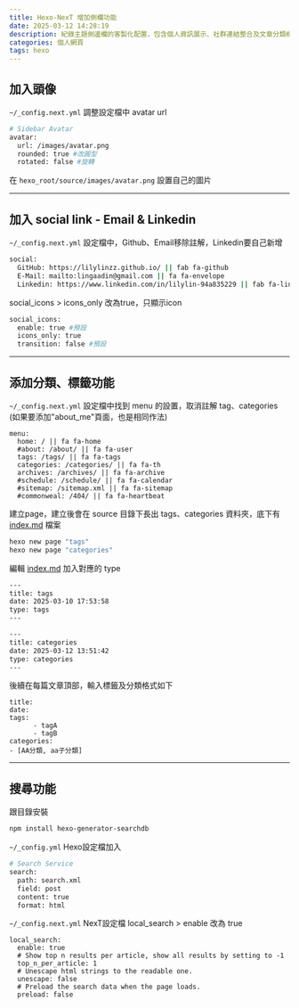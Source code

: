 ```yaml
---
title: Hexo-NexT 增加側欄功能
date: 2025-03-12 14:28:19
description: 紀錄主題側邊欄的客製化配置，包含個人資訊展示、社群連結整合及文章分類標籤等功能實作。
categories: 個人網頁
tags: hexo
---
```


## 加入頭像

`~/_config.next.yml` 調整設定檔中 avatar url

```bash
# Sidebar Avatar
avatar:
  url: /images/avatar.png
  rounded: true #改圓型
  rotated: false #旋轉
```

在 `hexo_root/source/images/avatar.png` 設置自己的圖片

---

## 加入 social link - Email & Linkedin

`~/_config.next.yml`  設定檔中，Github、Email移除註解，Linkedin要自己新增

```bash
social:
  GitHub: https://lilylinzz.github.io/ || fab fa-github
  E-Mail: mailto:lingaadin@gmail.com || fa fa-envelope
  Linkedin: https://www.linkedin.com/in/lilylin-94a835229 || fab fa-linkedin-in
```

social_icons > icons_only 改為true，只顯示icon

```bash
social_icons:
  enable: true #預設
  icons_only: true
  transition: false #預設
```

---

## 添加分類、標籤功能

`~/_config.next.yml` 設定檔中找到 menu 的設置，取消註解 tag、categories
(如果要添加"about_me"頁面，也是相同作法)
```
menu:
  home: / || fa fa-home
  #about: /about/ || fa fa-user
  tags: /tags/ || fa fa-tags
  categories: /categories/ || fa fa-th
  archives: /archives/ || fa fa-archive
  #schedule: /schedule/ || fa fa-calendar
  #sitemap: /sitemap.xml || fa fa-sitemap
  #commonweal: /404/ || fa fa-heartbeat
```
建立page，建立後會在 source 目錄下長出 tags、categories 資料夾，底下有 [index.md](http://index.md/) 檔案

```bash
hexo new page "tags"
hexo new page "categories"
```

編輯 [index.md](http://index.md) 加入對應的 type

```bash
---
title: tags
date: 2025-03-10 17:53:58
type: tags
---

---
title: categories
date: 2025-03-12 13:51:42
type: categories
---
```
後續在每篇文章頂部，輸入標籤及分類格式如下
```
title: 
date: 
tags: 
      - tagA
      - tagB
categories: 
- [AA分類, aa子分類]
```

---

## 搜尋功能

跟目錄安裝

```bash
npm install hexo-generator-searchdb
```

`~/_config.yml` Hexo設定檔加入

```bash
# Search Service
search:
  path: search.xml
  field: post
  content: true
  format: html
```

`~/_config.next.yml` NexT設定檔 local_search > enable 改為 true
```
local_search:
  enable: true
  # Show top n results per article, show all results by setting to -1
  top_n_per_article: 1
  # Unescape html strings to the readable one.
  unescape: false
  # Preload the search data when the page loads.
  preload: false
```